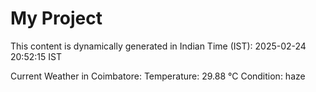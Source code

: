 # My Project

This content is dynamically generated in Indian Time (IST): 2025-02-24 20:52:15 IST


Current Weather in Coimbatore:
Temperature: 29.88 °C
Condition: haze
